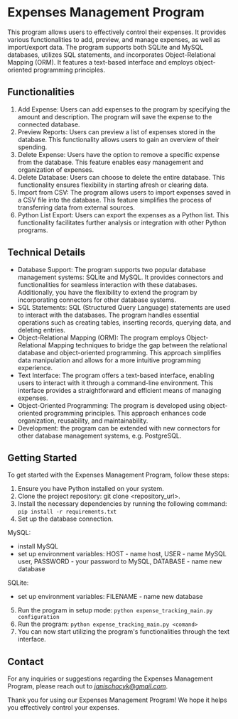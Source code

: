 # Expenses Management Program

This program allows users to effectively control their expenses. It provides various functionalities to add, preview, and manage expenses, as well as import/export data. The program supports both SQLite and MySQL databases, utilizes SQL statements, and incorporates Object-Relational Mapping (ORM). It features a text-based interface and employs object-oriented programming principles.

## Functionalities

1. Add Expense: Users can add expenses to the program by specifying the amount and description. The program will save the expense to the connected database.
2. Preview Reports: Users can preview a list of expenses stored in the database. This functionality allows users to gain an overview of their spending.
3. Delete Expense: Users have the option to remove a specific expense from the database. This feature enables easy management and organization of expenses.
4. Delete Database: Users can choose to delete the entire database. This functionality ensures flexibility in starting afresh or clearing data.
5. Import from CSV: The program allows users to import expenses saved in a CSV file into the database. This feature simplifies the process of transferring data from external sources.
6. Python List Export: Users can export the expenses as a Python list. This functionality facilitates further analysis or integration with other Python programs.

## Technical Details

* Database Support: The program supports two popular database management systems: SQLite and MySQL. It provides connectors and functionalities for seamless interaction with these databases. Additionally, you have the flexibility to extend the program by incorporating connectors for other database systems.
* SQL Statements: SQL (Structured Query Language) statements are used to interact with the databases. The program handles essential operations such as creating tables, inserting records, querying data, and deleting entries.
* Object-Relational Mapping (ORM): The program employs Object-Relational Mapping techniques to bridge the gap between the relational database and object-oriented programming. This approach simplifies data manipulation and allows for a more intuitive programming experience.
* Text Interface: The program offers a text-based interface, enabling users to interact with it through a command-line environment. This interface provides a straightforward and efficient means of managing expenses.
* Object-Oriented Programming: The program is developed using object-oriented programming principles. This approach enhances code organization, reusability, and maintainability.
* Development: the program can be extended with new connectors for other database management systems, e.g. PostgreSQL.

## Getting Started

To get started with the Expenses Management Program, follow these steps:
1. Ensure you have Python installed on your system.
2. Clone the project repository: git clone <repository_url>.
3. Install the necessary dependencies by running the following command:
```pip install -r requirements.txt```
4. Set up the database connection.

MySQL:
- install MySQL
- set up environment variables: HOST - name host, USER - name MySQL user, PASSWORD - your password to MySQL, DATABASE - name new database

SQLite:
- set up environment variables: FILENAME - name new database

5. Run the program in setup mode:
```python expense_tracking_main.py configuration```
6. Run the program:
```python expense_tracking_main.py <comand>```
7. You can now start utilizing the program's functionalities through the text interface.

## Contact
For any inquiries or suggestions regarding the Expenses Management Program, please reach out to *janischocyk@gmail.com*.


Thank you for using our Expenses Management Program! We hope it helps you effectively control your expenses.
